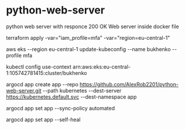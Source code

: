 # python-web-server
python web server with responce 200 OK
Web server inside docker file

terraform apply -var="iam_profile=mfa" -var="region=eu-central-1"

aws eks --region eu-central-1 update-kubeconfig --name bukhenko --profile mfa

kubectl config use-context arn:aws:eks:eu-central-1:105742781415:cluster/bukhenko


argocd app create app --repo https://github.com/AlexRob2201/python-web-server.git --path kubernetes --dest-server https://kubernetes.default.svc --dest-namespace app

argocd app set app --sync-policy automated

argocd app set app --self-heal

